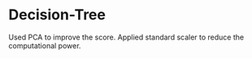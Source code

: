 # Decision-Tree
Used PCA to improve the score. Applied standard scaler to reduce the computational power.
